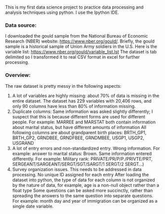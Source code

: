 This is my first data science project to practice data processing and analysis techniques using python. I use the Ipython IDE. 

### Data source:

I downloaded the gould sample from the National Bureau of Economic Research (NBER) website: https://www.nber.org/gould/.
Briefly, the gould sample is a historical sample of Union Army soldiers in the U.S. 
Here is the variable list:
https://www.nber.org/gould/variable_list.lst
The dataset is tab delimited so I transformed it to real CSV format in excel for further processing.

### Overview:

The raw dataset is pretty messy in the following aspects:
1. A lot of variables are highly missing: about 70% of data is missing in the entire dataset. The dataset has 229 variables with 20,406 rows, and only 90 columns have less than 80% of information missing. 
2. Duplicate columns: Same information was asked slightly differently; I suspect that this is because different forms are used for different people. For example: 
   MARREE and MARSTAT both contain information about marital status, but have different amounts of information
   All following columns are about grandparent birth places: BRTH_GP1, BRTH_GP2, GRNDBEE, GRNDFBEE, GRNDMBEE, USGP1, USGP2, USGRAND 
3. A lot of entry errors and non-standardized entry. 
   Wrong information. For example: answer to marital status: Brown.
   Same information entered differently. For example:  Military rank: PRIVATE/PR/P/P./PRIVTE/PRT, SERGEANT/SARGEANT/SERGT/SGT/SARGT/1 SERGT/2 SERGT…)
4. Survey organization issues. This needs to be addressed in data processing.
   No unique ID assigned for each entry
   After loading the dataset into python, the type of data for each column is not organized by the nature of data, for example, age is a non-null object rather than a float type
   Some questions can be asked more succinctly, rather than spreading the answers to the same question into separate questions. For example: month day and year of immigration can be organized as a single date variable.
